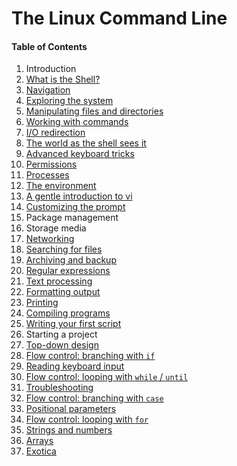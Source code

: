 # The Linux Command Line

#### Table of Contents

1. Introduction
2. [What is the Shell?](the-linux-command-line.md#what-is-the-shell)
3. [Navigation](the-linux-command-line.md#navigation)
4. [Exploring the system](the-linux-command-line.md#exploring-the-system)
5. [Manipulating files and directories](the-linux-command-line.md#manipulating-files-and-directories)
6. [Working with commands](the-linux-command-line.md#working-with-commands)
7. [I/O redirection](the-linux-command-line.md#io-redirection)
8. [The world as the shell sees it](the-linux-command-line.md#the-world-as-the-shell-sees-it)
9. [Advanced keyboard tricks](the-linux-command-line.md#advanced-keyboard-tricks)
10. [Permissions](the-linux-command-line.md#permissions)
11. [Processes](the-linux-command-line.md#processes)
12. [The environment](the-linux-command-line.md#the-environment)
13. [A gentle introduction to vi](the-linux-command-line.md#a-gentle-introduction-to-vi)
14. [Customizing the prompt](the-linux-command-line.md#customizing-the-prompt)
15. Package management
16. Storage media
17. [Networking](the-linux-command-line.md#networking)
18. [Searching for files](the-linux-command-line.md#searching-for-files)
19. [Archiving and backup](the-linux-command-line.md#archiving-and-backup)
20. [Regular expressions](the-linux-command-line.md#regular-expressions)
21. [Text processing](the-linux-command-line.md#text-processing)
22. [Formatting output](the-linux-command-line.md#formatting-output)
23. [Printing](the-linux-command-line.md#printing)
24. [Compiling programs](the-linux-command-line.md#compiling-programs)
25. [Writing your first script](the-linux-command-line.md#writing-your-first-shell-script)
26. Starting a project
27. [Top-down design](the-linux-command-line.md#top-down-design)
28. [Flow control: branching with `if`](the-linux-command-line.md#flow-control-branching-with-if)
29. [Reading keyboard input](the-linux-command-line.md#reading-keyboard-input)
30. [Flow control: looping with `while` / `until`](the-linux-command-line.md#flow-control-looping-with-while--until)
31. [Troubleshooting](the-linux-command-line.md#troubleshooting)
32. [Flow control: branching with `case`](the-linux-command-line.md#flow-control-branching-with-case)
33. [Positional parameters](the-linux-command-line.md#positional-parameters)
34. [Flow control: looping with `for`](the-linux-command-line.md#flow-control-looping-with-for)
35. [Strings and numbers](the-linux-command-line.md#strings-and-numbers)
36. [Arrays](the-linux-command-line.md#arrays)
37. [Exotica](the-linux-command-line.md#exotica)
